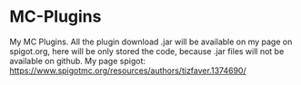 # MC-Plugins
My MC Plugins.
All the plugin download .jar will be available on my page on spigot.org, here will be only stored the code, because .jar files will not be available on github.
My page spigot: https://www.spigotmc.org/resources/authors/tizfaver.1374690/
